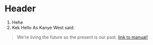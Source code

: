 # Header
1. Hehe
2. Kek
Hello
As Kanye West said:

> We're living the future so
> the present is our past.
[link to manual!](/dokumentointi/kaytto-ohje.md)
